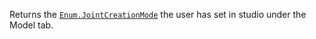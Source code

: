 Returns the [`Enum.JointCreationMode`](https://create.roblox.com/docs/reference/engine/enums/JointCreationMode) the user has set in studio under the
Model tab.